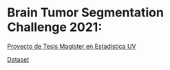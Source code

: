 # Brain Tumor Segmentation Challenge 2021:

[Proyecto de Tesis Magíster en Estadística UV](proyecto_tesis.pdf)

[Dataset](brats2021_dataloader.ipynb)
